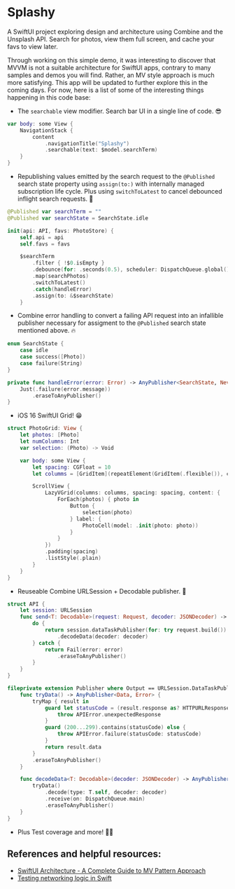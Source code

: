 # Splashy

A SwiftUI project exploring design and architecture using Combine and the Unsplash API. Search for photos, view them full screen, and cache your favs to view later.

Through working on this simple demo, it was interesting to discover that MVVM is not a suitable architecture for SwiftUI apps, contrary to many samples and demos you will find. Rather, an MV style approach is much more satisfying. This app will be updated to further explore this in the coming days. For now, here is a list of some of the interesting things happening in this code base:

- The `searchable` view modifier. Search bar UI in a single line of code. 😎

```swift
var body: some View {
    NavigationStack {
        content
            .navigationTitle("Splashy")
            .searchable(text: $model.searchTerm)
    }
}
```

- Republishing values emitted by the search request to the `@Published` search state property using `assign(to:)` with internally managed subscription life cycle. Plus using `switchToLatest` to cancel debounced inflight search requests. 🤯  

```swift
@Published var searchTerm = ""
@Published var searchState = SearchState.idle

init(api: API, favs: PhotoStore) {
    self.api = api
    self.favs = favs

    $searchTerm
        .filter { !$0.isEmpty }
        .debounce(for: .seconds(0.5), scheduler: DispatchQueue.global())
        .map(searchPhotos)
        .switchToLatest()
        .catch(handleError)
        .assign(to: &$searchState)
    }
```

- Combine error handling to convert a failing API request into an infallible publisher necessary for assigment to the `@Published` search state mentioned above. 🔥

```swift
enum SearchState {
    case idle
    case success([Photo])
    case failure(String)
}

private func handleError(error: Error) -> AnyPublisher<SearchState, Never> {
    Just(.failure(error.message))
        .eraseToAnyPublisher()
}
```

- iOS 16 SwiftUI Grid! 😁

```swift
struct PhotoGrid: View {
    let photos: [Photo]
    let numColumns: Int
    var selection: (Photo) -> Void

    var body: some View {
        let spacing: CGFloat = 10
        let columms = [GridItem](repeatElement(GridItem(.flexible()), count: numColumns))

        ScrollView {
            LazyVGrid(columns: columms, spacing: spacing, content: {
                ForEach(photos) { photo in
                    Button {
                        selection(photo)
                    } label: {
                        PhotoCell(model: .init(photo: photo))
                    }
                }
            })
            .padding(spacing)
            .listStyle(.plain)
        }
    }
}
```

- Reuseable Combine URLSession + Decodable publisher. 🚀

```swift
struct API {
    let session: URLSession
    func send<T: Decodable>(request: Request, decoder: JSONDecoder) -> AnyPublisher<T, Error> {
        do {
            return session.dataTaskPublisher(for: try request.build())
                .decodeData(decoder: decoder)
        } catch {
            return Fail(error: error)
                .eraseToAnyPublisher()
        }
    }
}

fileprivate extension Publisher where Output == URLSession.DataTaskPublisher.Output {
    func tryData() -> AnyPublisher<Data, Error> {
        tryMap { result in
            guard let statusCode = (result.response as? HTTPURLResponse)?.statusCode else {
                throw APIError.unexpectedResponse
            }
            guard (200...299).contains(statusCode) else {
                throw APIError.failure(statusCode: statusCode)
            }
            return result.data
        }
        .eraseToAnyPublisher()
    }

    func decodeData<T: Decodable>(decoder: JSONDecoder) -> AnyPublisher<T, Error> {
        tryData()
            .decode(type: T.self, decoder: decoder)
            .receive(on: DispatchQueue.main)
            .eraseToAnyPublisher()
    }
}
```

- Plus Test coverage and more! 👨‍💻

## References and helpful resources:

* [SwiftUI Architecture - A Complete Guide to MV Pattern Approach][1]
* [Testing networking logic in Swift][2]

[1]: https://azamsharp.com/2022/10/06/practical-mv-pattern-crud.html
[2]: https://www.swiftbysundell.com/articles/testing-networking-logic-in-swift/
